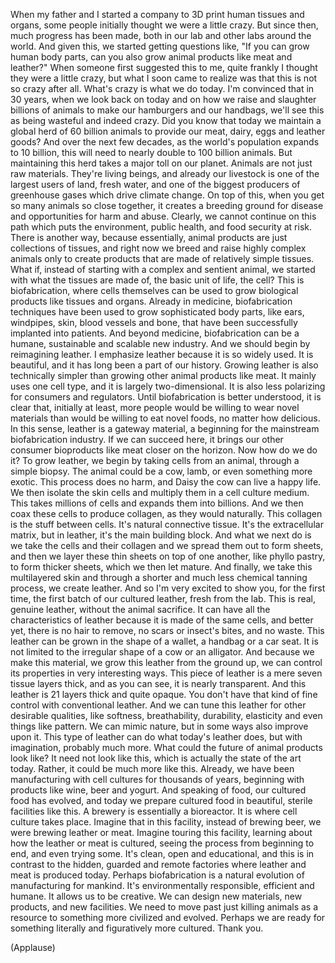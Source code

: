 
When my father and I started a company
to 3D print human tissues and organs,
some people initially thought we were a little crazy.
But since then, much progress has been made,
both in our lab and other labs around the world.
And given this, we started getting questions like,
&quot;If you can grow human body parts,
can you also grow animal products like meat and leather?&quot;
When someone first suggested this to me,
quite frankly I thought they were a little crazy,
but what I soon came to realize
was that this is not so crazy after all.
What&#39;s crazy is what we do today.
I&#39;m convinced that in 30 years,
when we look back on today
and on how we raise and slaughter billions of animals
to make our hamburgers and our handbags,
we&#39;ll see this as being wasteful
and indeed crazy.
Did you know that today we maintain
a global herd of 60 billion animals
to provide our meat, dairy, eggs and leather goods?
And over the next few decades,
as the world&#39;s population expands to 10 billion,
this will need to nearly double
to 100 billion animals.
But maintaining this herd
takes a major toll on our planet.
Animals are not just raw materials.
They&#39;re living beings,
and already our livestock
is one of the largest users of land,
fresh water,
and one of the biggest producers of greenhouse gases
which drive climate change.
On top of this,
when you get so many animals so close together,
it creates a breeding ground for disease
and opportunities for harm and abuse.
Clearly, we cannot continue on this path
which puts the environment, public health,
and food security at risk.
There is another way, because essentially,
animal products are just collections of tissues,
and right now we breed and raise
highly complex animals
only to create products
that are made of relatively simple tissues.
What if, instead of starting with a complex
and sentient animal,
we started with what the tissues are made of,
the basic unit of life,
the cell?
This is biofabrication, where cells themselves
can be used to grow biological products
like tissues and organs.
Already in medicine,
biofabrication techniques have been used
to grow sophisticated body parts,
like ears, windpipes, skin, blood vessels and bone,
that have been successfully implanted into patients.
And beyond medicine, biofabrication can be
a humane, sustainable and scalable new industry.
And we should begin by reimagining leather.
I emphasize leather because it is so widely used.
It is beautiful, and it has long been a part of our history.
Growing leather is also technically simpler
than growing other animal products like meat.
It mainly uses one cell type,
and it is largely two-dimensional.
It is also less polarizing for consumers and regulators.
Until biofabrication is better understood,
it is clear that, initially at least,
more people would be willing to wear novel materials
than would be willing to eat novel foods,
no matter how delicious.
In this sense, leather is a gateway material,
a beginning for the mainstream biofabrication industry.
If we can succeed here,
it brings our other consumer bioproducts like meat
closer on the horizon.
Now how do we do it?
To grow leather, we begin by taking cells
from an animal, through a simple biopsy.
The animal could be a cow,
lamb, or even something more exotic.
This process does no harm,
and Daisy the cow can live a happy life.
We then isolate the skin cells
and multiply them in a cell culture medium.
This takes millions of cells
and expands them into billions.
And we then coax these cells to produce collagen,
as they would naturally.
This collagen is the stuff between cells.
It&#39;s natural connective tissue.
It&#39;s the extracellular matrix,
but in leather, it&#39;s the main building block.
And what we next do is we take the cells and their collagen
and we spread them out to form sheets,
and then we layer these thin sheets on top of one another,
like phyllo pastry, to form thicker sheets,
which we then let mature.
And finally, we take this multilayered skin
and through a shorter and much less chemical tanning process,
we create leather.
And so I&#39;m very excited to show you,
for the first time,
the first batch of our cultured leather,
fresh from the lab.
This is real, genuine leather,
without the animal sacrifice.
It can have all the characteristics of leather
because it is made of the same cells,
and better yet,
there is no hair to remove,
no scars or insect&#39;s bites,
and no waste.
This leather can be grown in the shape of a wallet,
a handbag or a car seat.
It is not limited to the irregular shape of a cow
or an alligator.
And because we make this material,
we grow this leather from the ground up,
we can control its properties in very interesting ways.
This piece of leather
is a mere seven tissue layers thick,
and as you can see, it is nearly transparent.
And this leather is 21 layers thick and quite opaque.
You don&#39;t have that kind of fine control
with conventional leather.
And we can tune this leather for other desirable qualities,
like softness, breathability,
durability, elasticity and even things like pattern.
We can mimic nature,
but in some ways also improve upon it.
This type of leather can do what today&#39;s leather does,
but with imagination, probably much more.
What could the future of animal products look like?
It need not look like this,
which is actually the state of the art today.
Rather, it could be much more like this.
Already, we have been manufacturing with cell cultures
for thousands of years, beginning with products
like wine, beer and yogurt.
And speaking of food, our cultured food has evolved,
and today we prepare cultured food
in beautiful, sterile facilities like this.
A brewery is essentially a bioreactor.
It is where cell culture takes place.
Imagine that in this facility,
instead of brewing beer,
we were brewing leather
or meat.
Imagine touring this facility,
learning about how the leather or meat is cultured,
seeing the process from beginning to end,
and even trying some.
It&#39;s clean, open and educational,
and this is in contrast to the hidden,
guarded and remote factories
where leather and meat is produced today.
Perhaps biofabrication
is a natural evolution of manufacturing for mankind.
It&#39;s environmentally responsible,
efficient and humane.
It allows us to be creative.
We can design new materials, new products,
and new facilities.
We need to move past just killing animals
as a resource
to something more civilized and evolved.
Perhaps we are ready for something
literally and figuratively more cultured.
Thank you.

(Applause)

